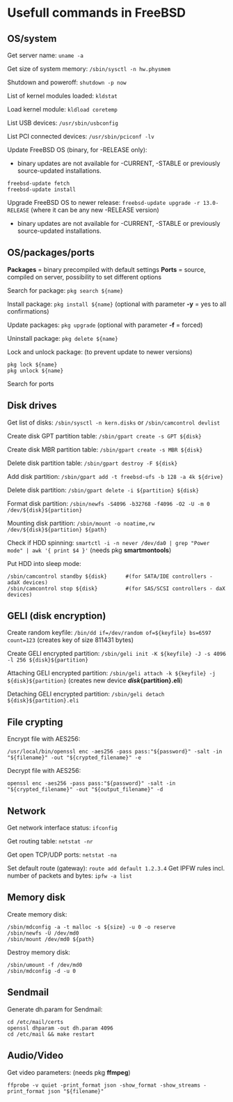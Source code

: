 Usefull commands in FreeBSD
===

OS/system
---
Get server name: `uname -a`

Get size of system memory: `/sbin/sysctl -n hw.physmem`

Shutdown and poweroff: `shutdown -p now`

List of kernel modules loaded: `kldstat`

Load kernel module: `kldload coretemp`

List USB devices: `/usr/sbin/usbconfig`

List PCI connected devices: `/usr/sbin/pciconf -lv`

Update FreeBSD OS (binary, for -RELEASE only):
 - binary updates are not available for -CURRENT, -STABLE or previously source-updated installations.
```
freebsd-update fetch
freebsd-update install
```
Upgrade FreeBSD OS to newer release: `freebsd-update upgrade -r 13.0-RELEASE` (where it can be any new -RELEASE version)
 - binary updates are not available for -CURRENT, -STABLE or previously source-updated installations.


OS/packages/ports
---
**Packages** = binary precompiled with default settings
**Ports** = source, compiled on server, possibility to set different options

Search for package: `pkg search ${name}`

Install package: `pkg install ${name}` (optional with parameter **-y** = yes to all confirmations)

Update packages: `pkg upgrade` (optional with parameter **-f** = forced)

Uninstall package: `pkg delete ${name}`

Lock and unlock package: (to prevent update to newer versions)
```
pkg lock ${name}
pkg unlock ${name}
```

Search for ports

Disk drives
---
Get list of disks: `/sbin/sysctl -n kern.disks` or `/sbin/camcontrol devlist`

Create disk GPT partition table: `/sbin/gpart create -s GPT ${disk}`

Create disk MBR partition table: `/sbin/gpart create -s MBR ${disk}`

Delete disk partition table: `/sbin/gpart destroy -F ${disk}`

Add disk partition: `/sbin/gpart add -t freebsd-ufs -b 128 -a 4k ${drive}`

Delete disk partition: `/sbin/gpart delete -i ${partition} ${disk}`

Format disk partition: `/sbin/newfs -S4096 -b32768 -f4096 -O2 -U -m 0 /dev/${disk}${partition}`

Mounting disk partition: `/sbin/mount -o noatime,rw /dev/${disk}${partition} ${path}`

Check if HDD spinning: `smartctl -i -n never /dev/da0 | grep "Power mode" | awk '{ print $4 }'` (needs pkg **smartmontools**)

Put HDD into sleep mode:
```
/sbin/camcontrol standby ${disk}      #(for SATA/IDE controllers - adaX devices)
/sbin/camcontrol stop ${disk}         #(for SAS/SCSI controllers - daX devices)
```


GELI (disk encryption)
---
Create random keyfile: `/bin/dd if=/dev/random of=${keyfile} bs=6597 count=123` (creates key of size 811431 bytes)

Create GELI encrypted partition: `/sbin/geli init -K ${keyfile} -J -s 4096 -l 256 ${disk}${partition}`

Attaching GELI encrypted partition: `/sbin/geli attach -k ${keyfile} -j ${disk}${partition}` (creates new device **${disk}${partition}.eli**)

Detaching GELI encrypted partition: `/sbin/geli detach ${disk}${partition}.eli`


File crypting
---
Encrypt file with AES256:
```
/usr/local/bin/openssl enc -aes256 -pass pass:"${password}" -salt -in "${filename}" -out "${crypted_filename}" -e
```

Decrypt file with AES256:
```
openssl enc -aes256 -pass pass:"${password}" -salt -in "${crypted_filename}" -out "${output_filename}" -d
```


Network
---
Get network interface status: `ifconfig`

Get routing table: `netstat -nr`

Get open TCP/UDP ports: `netstat -na`

Set default route (gateway): `route add default 1.2.3.4`
Get IPFW rules incl. number of packets and bytes: `ipfw -a list`


Memory disk
---
Create memory disk:
```
/sbin/mdconfig -a -t malloc -s ${size} -u 0 -o reserve
/sbin/newfs -U /dev/md0
/sbin/mount /dev/md0 ${path}
```

Destroy memory disk:
```
/sbin/umount -f /dev/md0
/sbin/mdconfig -d -u 0
```


Sendmail
---
Generate dh.param for Sendmail:
```
cd /etc/mail/certs
openssl dhparam -out dh.param 4096
cd /etc/mail && make restart
```


Audio/Video
---
Get video parameters: (needs pkg **ffmpeg**)
```
ffprobe -v quiet -print_format json -show_format -show_streams -print_format json "${filename}"
```

